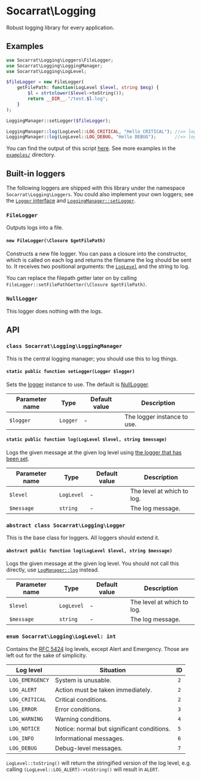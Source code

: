 # Socarrat\Logging

Robust logging library for every application.

## Examples

```php
use Socarrat\Logging\Loggers\FileLogger;
use Socarrat\Logging\LoggingManager;
use Socarrat\Logging\LogLevel;

$fileLogger = new FileLogger(
	getFilePath: function(LogLevel $level, string $msg) {
		$l = strtolower($level->toString());
		return __DIR__."/test.$l.log";
	}
);

LoggingManager::setLogger($fileLogger);

LoggingManager::log(LogLevel::LOG_CRITICAL, "Hello CRITICAL"); //=> logs to test.critical.log
LoggingManager::log(LogLevel::LOG_DEBUG, "Hello DEBUG");       //=> logs to test.debug.log
```

You can find the output of this script [here](./examples/filelogger/). See more examples in the [`examples/`](./examples/) directory.

## Built-in loggers

The following loggers are shipped with this library under the namespace `Socarrat\Logging\Loggers`. You could also implement your own loggers; see the [`Logger` interface](#abstract-class-socarratlogginglogger) and [`LoggingManager::setLogger`](#static-public-function-setloggerlogger-logger).

### `FileLogger`

Outputs logs into a file.

#### `new FileLogger(\Closure $getFilePath)`

Constructs a new file logger. You can pass a closure into the constructor, which is called on each log and returns the filename the log should be sent to. It receives two positional arguments: the [`LogLevel`](#enum-socarratloggingloglevel-int) and the string to log.

You can replace the filepath getter later on by calling `FileLogger::setFilePathGetter(\Closure $getFilePath)`.

### `NullLogger`

This logger does nothing with the logs.

## API

### `class Socarrat\Logging\LoggingManager`

This is the central logging manager; you should use this to log things.

#### `static public function setLogger(Logger $logger)`

Sets the [logger](#abstract-class-socarratlogginglogger) instance to use. The default is [NullLogger](#nulllogger).

| Parameter name | Type     | Default value | Description                 |
|----------------|----------|---------------|-----------------------------|
| `$logger`      | `Logger` | -             | The logger instance to use. |

#### `static public function log(LogLevel $level, string $message)`

Logs the given message at the given log level using [the logger that has been set](#static-public-function-setloggerlogger-logger).

| Parameter name | Type       | Default value | Description                 |
|----------------|------------|---------------|-----------------------------|
| `$level`       | `LogLevel` | -             | The level at which to log.  |
| `$message`     | `string`   | -             | The log message.            |

### `abstract class Socarrat\Logging\Logger`

This is the base class for loggers. All loggers should extend it.

#### `abstract public function log(LogLevel $level, string $message)`

Logs the given message at the given log level. You should not call this directly, use [`LogManager::log`](#static-public-function-logloglevel-level-string-message) instead.

| Parameter name | Type       | Default value | Description                 |
|----------------|------------|---------------|-----------------------------|
| `$level`       | `LogLevel` | -             | The level at which to log.  |
| `$message`     | `string`   | -             | The log message.            |

### `enum Socarrat\Logging\LogLevel: int`

Contains the [RFC 5424](https://datatracker.ietf.org/doc/html/rfc5424) log levels, except Alert and Emergency. Those are left out for the sake of simplicity.

| Log level       | Situation                                  | ID  |
|-----------------|--------------------------------------------|:---:|
| `LOG_EMERGENCY` | System is unusable.                        | `2` |
| `LOG_ALERT`     | Action must be taken immediately.          | `2` |
| `LOG_CRITICAL`  | Critical conditions.                       | `2` |
| `LOG_ERROR`     | Error conditions.                          | `3` |
| `LOG_WARNING`   | Warning conditions.                        | `4` |
| `LOG_NOTICE`    | Notice: normal but significant conditions. | `5` |
| `LOG_INFO`      | Informational messages.                    | `6` |
| `LOG_DEBUG`     | Debug-level messages.                      | `7` |

`LogLevel::toString()` will return the stringified version of the log level, e.g. calling `(LogLevel::LOG_ALERT)->toString()` will result in `ALERT`.
